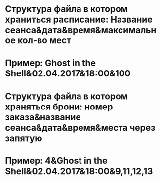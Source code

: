 # Структура файла в котором храниться расписание: Название сеанса&дата&время&максимальное кол-во мест
# Пример: Ghost in the Shell&02.04.2017&18:00&100
# Структура файла в котором храняться брони: номер заказа&название сеанса&дата&время&места через запятую
# Пример: 4&Ghost in the Shell&02.04.2017&18:00&9,11,12,13
